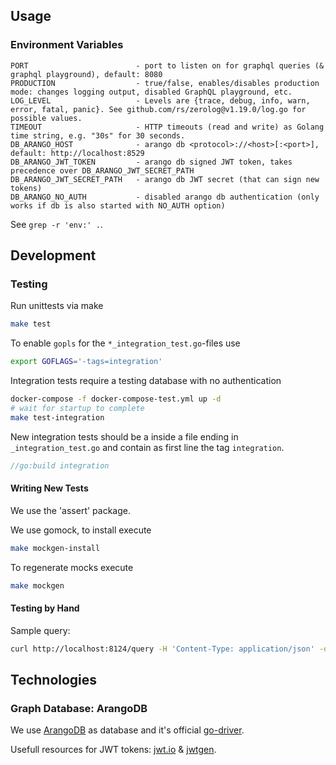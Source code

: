 ## Usage

### Environment Variables
```
PORT                        - port to listen on for graphql queries (& graphql playground), default: 8080
PRODUCTION                  - true/false, enables/disables production mode: changes logging output, disabled GraphQL playground, etc.
LOG_LEVEL                   - Levels are {trace, debug, info, warn, error, fatal, panic}. See github.com/rs/zerolog@v1.19.0/log.go for possible values.
TIMEOUT                     - HTTP timeouts (read and write) as Golang time string, e.g. "30s" for 30 seconds.
DB_ARANGO_HOST              - arango db <protocol>://<host>[:<port>], default: http://localhost:8529
DB_ARANGO_JWT_TOKEN         - arango db signed JWT token, takes precedence over DB_ARANGO_JWT_SECRET_PATH
DB_ARANGO_JWT_SECRET_PATH   - arango db JWT secret (that can sign new tokens)
DB_ARANGO_NO_AUTH           - disabled arango db authentication (only works if db is also started with NO_AUTH option)
```
See `grep -r 'env:' .`.

## Development

### Testing
Run unittests via make
```sh
make test
```

To enable `gopls` for the `*_integration_test.go`-files use
```sh
export GOFLAGS='-tags=integration'
```

Integration tests require a testing database with no authentication
```sh
docker-compose -f docker-compose-test.yml up -d
# wait for startup to complete
make test-integration
```

New integration tests should be a inside a file ending in
`_integration_test.go` and contain as first line the tag `integration`.
```go
//go:build integration
```

#### Writing New Tests
We use the 'assert' package.

We use gomock, to install execute
```sh
make mockgen-install
```

To regenerate mocks execute
```sh
make mockgen
```

#### Testing by Hand
Sample query:
```sh
curl http://localhost:8124/query -H 'Content-Type: application/json' -d '{"operationName":"getGraph","variables":{},"query":"query getGraph {\n  graph {\n    nodes {\n      id\n      __typename\n    }\n    edges {\n      id\n      from\n      to\n      __typename\n    }\n    __typename\n  }\n}"}';echo
```

## Technologies

### Graph Database: ArangoDB
We use [ArangoDB](https://github.com/arangodb/arangodb) as database and it's
official [go-driver](https://github.com/arangodb/go-driver).

Usefull resources for JWT tokens: [jwt.io](https://jwt.io/) &
[jwtgen](https://www.npmjs.com/package/jwtgen).
